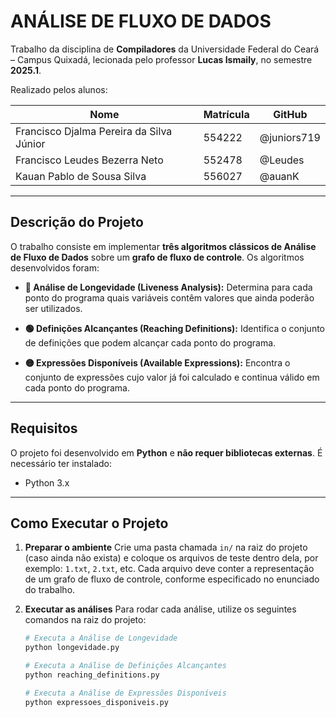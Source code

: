 # ANÁLISE DE FLUXO DE DADOS

Trabalho da disciplina de **Compiladores** da Universidade Federal do Ceará – Campus Quixadá, lecionada pelo professor **Lucas Ismaily**, no semestre **2025.1**.

Realizado pelos alunos:

| Nome                                     | Matrícula | GitHub         |
|------------------------------------------|-----------|----------------|
| Francisco Djalma Pereira da Silva Júnior | 554222    | @juniors719    |
| Francisco Leudes Bezerra Neto            | 552478    | @Leudes        |
| Kauan Pablo de Sousa Silva               | 556027    | @auanK         |

---

## Descrição do Projeto

O trabalho consiste em implementar **três algoritmos clássicos de Análise de Fluxo de Dados** sobre um **grafo de fluxo de controle**. Os algoritmos desenvolvidos foram:

- **🔵 Análise de Longevidade (Liveness Analysis):**
  Determina para cada ponto do programa quais variáveis contêm valores que ainda poderão ser utilizados.

- **🟢 Definições Alcançantes (Reaching Definitions):**
  Identifica o conjunto de definições que podem alcançar cada ponto do programa.

- **🟡 Expressões Disponíveis (Available Expressions):**
  Encontra o conjunto de expressões cujo valor já foi calculado e continua válido em cada ponto do programa.

---

## Requisitos

O projeto foi desenvolvido em **Python** e **não requer bibliotecas externas**.
É necessário ter instalado:

- Python 3.x

---

## Como Executar o Projeto

1. **Preparar o ambiente**
   Crie uma pasta chamada `in/` na raiz do projeto (caso ainda não exista) e coloque os arquivos de teste dentro dela, por exemplo: `1.txt`, `2.txt`, etc.
   Cada arquivo deve conter a representação de um grafo de fluxo de controle, conforme especificado no enunciado do trabalho.

2. **Executar as análises**
   Para rodar cada análise, utilize os seguintes comandos na raiz do projeto:

   ```bash
   # Executa a Análise de Longevidade
   python longevidade.py

   # Executa a Análise de Definições Alcançantes
   python reaching_definitions.py

   # Executa a Análise de Expressões Disponíveis
   python expressoes_disponiveis.py
